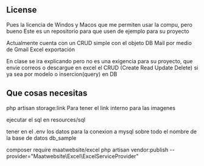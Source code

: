 ## License

Pues la licencia de Windos y Macos que me permiten usar la compu, pero bueno
Este es un repositorio para que usen de ejemplo para su proyecto

Actualmente cuenta con un CRUD simple con el objeto DB
Mail por medio de Gmail
Excel exportación

En clase se ira explicando pero no es una exigencia para su proyecto, que envie correos o descargue en excel
el CRUD (Create Read Update Delete) si ya sea por modelo o insercion(query) en DB

## Que cosas necesitas
php artisan storage:link 
Para tener el link interno para las imagenes

ejecutar el sql en resources/sql

tener en el .env los datos para la conexion a mysql
sobre todo el nombre de la base de datos db_sample

composer require maatwebsite/excel
php artisan vendor:publish --provider="Maatwebsite\Excel\ExcelServiceProvider"

